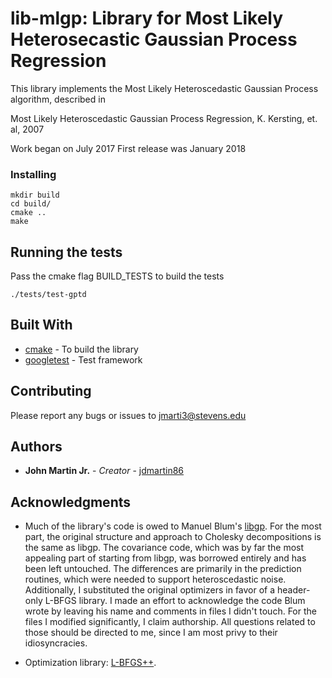 # lib-mlgp: Library for Most Likely Heterosecastic Gaussian Process Regression

This library implements the Most Likely Heteroscedastic Gaussian Process algorithm, described in

Most Likely Heteroscedastic Gaussian Process Regression, K. Kersting, et. al, 2007

Work began on July 2017
First release was January 2018

### Installing

```
mkdir build
cd build/
cmake ..
make
```

## Running the tests

Pass the cmake flag BUILD_TESTS to build the tests

```
./tests/test-gptd
```
## Built With

* [cmake](https://cmake.org) - To build the library
* [googletest](https://github.com/google/googletest) - Test framework

## Contributing

Please report any bugs or issues to jmarti3@stevens.edu

## Authors

* **John Martin Jr.** - *Creator* - [jdmartin86](https://github.com/jdmartin86)

## Acknowledgments

* Much of the library's code is owed to Manuel Blum's [libgp](https://github.com/mblum/libgp). For the most part, the original structure and approach to Cholesky decompositions is the same as libgp. The covariance code, which was by far the most appealing part of starting from libgp, was borrowed entirely and has been left untouched. The differences are primarily in the prediction routines, which were needed to support heteroscedastic noise. Additionally, I substituted the original optimizers in favor of a header-only L-BFGS library. I made an effort to acknowledge the code Blum wrote by leaving his name and comments in files I didn't touch. For the files I modified significantly, I claim authorship. All questions related to those should be directed to me, since I am most privy to their idiosyncracies.  

* Optimization library: [L-BFGS++](https://github.com/yixuan/LBFGSpp).
